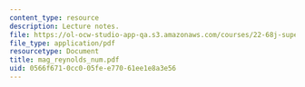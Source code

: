 ```yaml
---
content_type: resource
description: Lecture notes.
file: https://ol-ocw-studio-app-qa.s3.amazonaws.com/courses/22-68j-superconducting-magnets-spring-2003/0566f6710cc005fee77061ee1e8a3e56_mag_reynolds_num.pdf
file_type: application/pdf
resourcetype: Document
title: mag_reynolds_num.pdf
uid: 0566f671-0cc0-05fe-e770-61ee1e8a3e56
---
```


